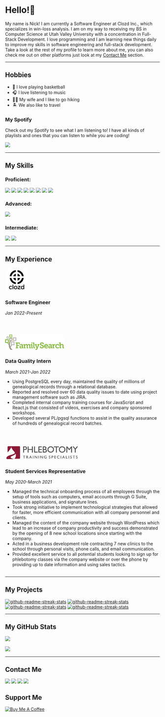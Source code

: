# Hello!👋

My name is Nick! I am currently a Software Engineer at Clozd Inc., which specializes in win-loss analysis. I am on my way to receiving my BS in Computer Science at Utah Valley University with a concentration in Full-Stack Development. I love programming and I am learning new things daily to improve my skills in software engineering and full-stack development. Take a look at the rest of my profile to learn more about me, you can also check me out on other platforms just look at my <a href="#contact-me">Contact Me</a> section.

---

## Hobbies
- 🏀 I love playing basketball
- 🎧 I love listening to music
- 🚶‍♂️ My wife and I like to go hiking
- 🏝 We also like to travel

### My Spotify
Check out my Spotify to see what I am listening to! I have all kinds of playlists and ones that you can listen to while you are coding!

<a href="https://open.spotify.com/user/1254194014?si=d4975dea502b439b"><img src="https://img.shields.io/badge/Spotify-1ED760?&style=for-the-badge&logo=spotify&logoColor=white"></a>

---

## My Skills

### Proficient:
<a href="#"><img src="https://img.shields.io/badge/Python-3776AB?style=for-the-badge&logo=python&logoColor=white"></a> <a href="#"><img src="https://img.shields.io/badge/JavaScript-F7DF1E?style=for-the-badge&logo=javascript&logoColor=black"></a> <a href="#"><img src="https://img.shields.io/badge/PostgreSQL-316192?style=for-the-badge&logo=postgresql&logoColor=white"></a> <a href="#"><img src="https://img.shields.io/badge/HTML5-E34F26?style=for-the-badge&logo=html5&logoColor=white"></a> <a href="#"><img src="https://img.shields.io/badge/CSS3-1572B6?style=for-the-badge&logo=css3&logoColor=white"></a> <a href="#"><img src="https://img.shields.io/badge/Git-FF0000?style=for-the-badge&logo=git&logoColor=white"></a>
<a href="#"><img src="https://img.shields.io/badge/Node.js-43853D?style=for-the-badge&logo=node.js&logoColor=white"></a> <a href="#"><img src="https://img.shields.io/badge/React-20232A?style=for-the-badge&logo=react&logoColor=61DAFB"></a>

### Advanced:
<a href="#"><img src="https://img.shields.io/badge/Java-ED8B00?style=for-the-badge&logo=java&logoColor=white"></a>

### Intermediate:
<a href="#"><img src="https://img.shields.io/badge/Linux-000000?style=for-the-badge&logo=linux&logoColor=white"></a> <a href="#"><img src="https://img.shields.io/badge/jQuery-0769AD?style=for-the-badge&logo=jquery&logoColor=white"></a>

---

## My Experience
<a href="https://clozd.com/" target="_blank"><img src="icons/clozd.png" height="75"></a>

### Software Engineer

*Jan 2022-Present*

&nbsp;  
&nbsp;  


<a href="https://familysearch.org/" target="_blank"><img src="icons/fs.png" height="50"></a>
### Data Quality Intern

*March 2021-Jan 2022*

- Using PostgreSQL every day, maintained the quality of millions of genealogical records through a relational database.
- Reported and resolved over 60 data quality issues to date using project management software such as JIRA.
- Completed internal company training courses for JavaScript and React.js that consisted of videos, exercises and company sponsored workshops.
- Developed several PL/pgsql functions to assist in the quality assurance of hundreds of genealogical record batches.

&nbsp;  
&nbsp;  


<a href="https://phlebotomyusa.com/" target="_blank"><img src="icons/pts.png" height="50"></a>

### Student Services Representative

*May 2020-March 2021*

- Managed the technical onboarding process of all employees through the setup of
tools such as computers, email accounts through G Suite, business applications, and
signature lines.
- Took strong initiative to implement technological strategies that allowed for faster,
more efficient communication with all company personnel and clients.
- Managed the content of the company website through WordPress which lead to an
increase of company productivity and success demonstrated by the opening of 8 new
school locations since starting with the company.
- Acted in a business development role contracting 7 new clinics to the school through
personal visits, phone calls, and email communication.
- Provided excellent service to all potential students looking to sign up for phlebotomy
classes via the company website or over the phone by providing up to date
information and using sales tactics.
&nbsp;  
&nbsp;  

---

## My Projects
<a href="https://github.com/nickjmoss/my_blog" target="_blank"><img width="290" src="https://denvercoder1-github-readme-stats.vercel.app/api/pin/?username=nickjmoss&repo=my_blog&bg_color=FFFFFF&title_color=3081ED&icon_color=F8D866&show_icons=false" alt="github-readme-streak-stats"></a>
<a href="https://github.com/nickjmoss/dotfiles" target="_blank"><img width="290" src="https://denvercoder1-github-readme-stats.vercel.app/api/pin/?username=nickjmoss&repo=dotfiles&bg_color=FFFFFF&title_color=3081ED&icon_color=F8D866&show_icons=false" alt="github-readme-streak-stats"></a>
<a href="https://github.com/nickjmoss/nickjmoss" target="_blank"><img width="290" src="https://denvercoder1-github-readme-stats.vercel.app/api/pin/?username=nickjmoss&repo=nickjmoss&bg_color=FFFFFF&title_color=3081ED&icon_color=F8D866&show_icons=false" alt="github-readme-streak-stats"></a>
<a href="https://github.com/nickjmoss/interview" target="_blank"><img width="290" src="https://denvercoder1-github-readme-stats.vercel.app/api/pin/?username=nickjmoss&repo=interview&bg_color=FFFFFF&title_color=3081ED&icon_color=F8D866&show_icons=false" alt="github-readme-streak-stats"></a>

---

## My GitHub Stats
<a href="#"><img src="https://github-readme-stats.vercel.app/api?username=nickjmoss&theme=white"></a>

<a href="#"><img src="https://github-readme-stats.vercel.app/api/top-langs/?username=nickjmoss&theme=white"></a>

---

## Contact Me
<a href="https://instagram.com/nick_moss12" targe="_blank"><img src="https://img.shields.io/badge/Instagram-E4405F?style=for-the-badge&logo=instagram&logoColor=white"></a>
<a href="https://twitter.com/_nickjmoss" targe="_blank"><img src="https://img.shields.io/badge/Twitter-1DA1F2?style=for-the-badge&logo=twitter&logoColor=white"></a>
<a href="https://www.linkedin.com/in/nick-moss-42816019b/" target="_blank"><img src="https://img.shields.io/badge/LinkedIn-0077B5?style=for-the-badge&logo=linkedin&logoColor=white"></a>
<a href="mailto:nick.moss000@gmail.com"><img src="https://img.shields.io/badge/Email-FF0000?style=for-the-badge&logo=Gmail&logoColor=white"></a>

## Support Me
<a href="https://buymeacoffee.com/nickjmoss" target="_blank"><img src="https://cdn.buymeacoffee.com/buttons/v2/default-red.png" alt="Buy Me A Coffee" width="150"></a>

